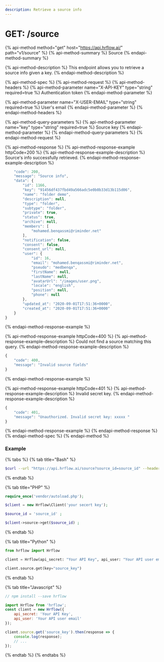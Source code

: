 ```yaml
---
description: Retrieve a source info
---
```


# GET: /source

{% api-method method="get" host="https://api.hrflow.ai/" path="v1/source" %}
{% api-method-summary %}
Source
{% endapi-method-summary %}

{% api-method-description %}
This endpoint allows you to retrieve a source info given a key.
{% endapi-method-description %}

{% api-method-spec %}
{% api-method-request %}
{% api-method-headers %}
{% api-method-parameter name="X-API-KEY" type="string" required=true %}
 Authentication token
{% endapi-method-parameter %}

{% api-method-parameter name="X-USER-EMAIL" type="string" required=true %}
 User's email
{% endapi-method-parameter %}
{% endapi-method-headers %}

{% api-method-query-parameters %}
{% api-method-parameter name="key" type="string" required=true %}
Source key
{% endapi-method-parameter %}
{% endapi-method-query-parameters %}
{% endapi-method-request %}

{% api-method-response %}
{% api-method-response-example httpCode=200 %}
{% api-method-response-example-description %}
Source's info successfully retrieved.
{% endapi-method-response-example-description %}

```javascript
    "code": 200,
    "message": "Source info",
    "data": {
        "id": 1166,
        "key": "91456df437fbd49a566adc5e0b0b33d13b115d06",
        "name": "folder demo",
        "description": null,
        "type": "folder",
        "subtype": "folder",
        "private": true,
        "status": true,
        "archive": null,
        "members": [
            "mohamed.benqassmi@riminder.net"
        ],
        "notification": false,
        "consent": false,
        "consent_url": null,
        "user": {
            "id": 16,
            "email": "mohamed.benqassmi@riminder.net",
            "pseudo": "medbenqa",
            "firstName": null,
            "lastName": null,
            "avatarUrl": "/images/user.png",
            "locale": "english",
            "position": null,
            "phone": null
        },
        "updated_at": "2020-09-01T17:51:36+0000",
        "created_at": "2020-09-01T17:51:36+0000"
    }
}
```
{% endapi-method-response-example %}

{% api-method-response-example httpCode=400 %}
{% api-method-response-example-description %}
Could not find a source matching this query.
{% endapi-method-response-example-description %}

```javascript
{
    "code": 400,
    "message": "Invalid source fields"
}
```
{% endapi-method-response-example %}

{% api-method-response-example httpCode=401 %}
{% api-method-response-example-description %}
Invalid secret key.
{% endapi-method-response-example-description %}

```javascript
{
    "code": 401,
    "message": "Unauthorized. Invalid secret key: xxxxx "
}
```
{% endapi-method-response-example %}
{% endapi-method-response %}
{% endapi-method-spec %}
{% endapi-method %}



### Example

{% tabs %}
{% tab title="Bash" %}
```bash
$curl --url "https://api.hrflow.ai/source?source_id=source_id" --header "X-API-KEY: api_key"
```
{% endtab %}

{% tab title="PHP" %}
```php
require_once('vendor/autoload.php');

$client = new Hrflow\Client('your secert key');

$source_id = 'source_id' ;

$client->source->get($source_id) ;

```
{% endtab %}

{% tab title="Python" %}
```python
from hrflow import Hrflow

client = Hrflow(api_secret: "Your API Key", api_user: "Your API user email")

client.source.get(key="source_key")
```
{% endtab %}

{% tab title="Javascript" %}
```javascript
// npm install --save hrflow

import Hrflow from 'hrflow';
const client = new Hrflow({ 
    api_secret: 'Your API Key',
    api_user: 'Your API user email'
});

client.source.get('source_key').then(response => {
    console.log(response);
    // ...
});

```
{% endtab %}
{% endtabs %}

